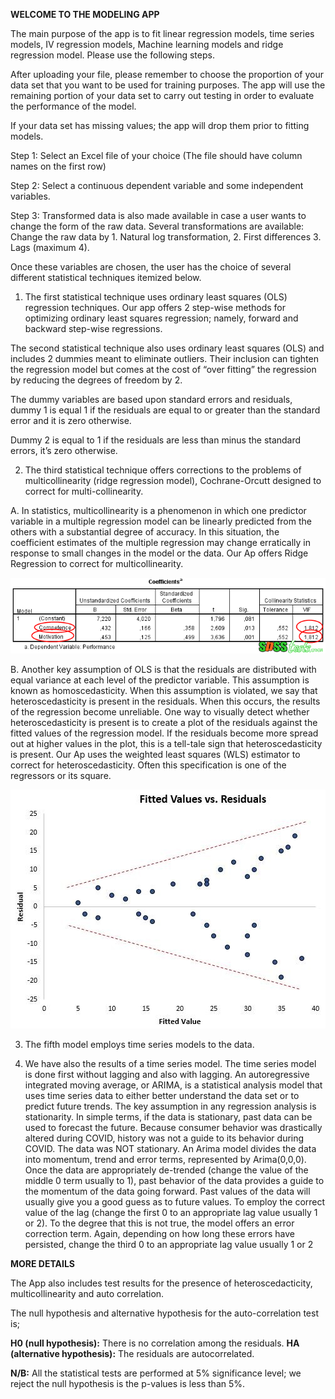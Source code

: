 **WELCOME TO THE MODELING APP**

The main purpose of the app is to fit linear regression models, time series models, 
IV regression models, Machine learning models and ridge regression model. Please use the following steps.

After uploading your file, please remember to choose the proportion of your data set that you want to be used for training purposes. The app will use the remaining portion of your data set to carry out testing in order to evaluate the performance of the model.

If your data set has missing values; the app will drop them prior to fitting models.

Step 1: Select an Excel file of your choice (The file should have column names on the first row)

Step 2: Select a continuous dependent variable and some independent variables.

Step 3: Transformed data is also made available in case a user wants to change the form of the raw data. Several transformations are available: Change the raw data by 1. Natural log transformation, 2. First differences 3. Lags (maximum 4). 

Once these variables are chosen, the user has the choice of several different statistical techniques itemized below. 

1. The first statistical technique uses ordinary least squares (OLS) regression techniques. Our app offers 2 step-wise methods for optimizing ordinary least squares regression; namely, forward and backward step-wise regressions.

The second statistical technique also uses ordinary least squares (OLS) and includes 2 dummies meant to eliminate outliers. Their inclusion can tighten the regression model but comes at the cost of “over fitting” the regression by reducing the degrees of freedom by 2. 

The dummy variables are based upon standard errors and residuals, dummy 1 is equal 1 if the residuals are equal to or greater than the standard error and it is zero otherwise.

Dummy 2 is equal to 1 if the residuals are less than minus the standard errors, it’s zero otherwise.

2.	The third statistical technique offers corrections to the problems of multicollinearity (ridge regression model), Cochrane-Orcutt designed to correct for multi-collinearity.

A.	In statistics, multicollinearity is a phenomenon in which one predictor variable in a multiple regression model can be linearly predicted from the others with a substantial degree of accuracy. In this situation, the coefficient estimates of the multiple regression may change erratically in response to small changes in the model or the data. Our Ap offers Ridge Regression to correct for multicollinearity.

![image1](Picture1.png)  


B.	Another key assumption of OLS is that the residuals are distributed with equal variance at each level of the predictor variable. This assumption is known as homoscedasticity. When this assumption is violated, we say that heteroscedasticity is present in the residuals. When this occurs, the results of the regression become unreliable.
One way to visually detect whether heteroscedasticity is present is to create a plot of the residuals against the fitted values of the regression model.
If the residuals become more spread out at higher values in the plot, this is a tell-tale sign that heteroscedasticity is present. Our Ap uses the weighted least squares (WLS) estimator to correct for heteroscedasticity. Often this specification is one of the regressors or its square.


![image2](Picture2.jpg)  

3.	The fifth model employs time series models to the data. 

4. We have also the results of a time series model. The time series model is done first without lagging and also with lagging.
An autoregressive integrated moving average, or ARIMA, is a statistical analysis model that uses time series data to either better understand the data set or to predict future trends. 
The key assumption in any regression analysis is stationarity. In simple terms, if the data is stationary, past data can be used to forecast the future. Because consumer behavior was drastically altered during COVID, history was not a guide to its behavior during COVID. The data was NOT stationary. An Arima model divides the data into momentum, trend and error terms, represented by Arima(0,0,0). Once the data are appropriately de-trended (change the value of the middle 0 term usually to 1), past behavior of the data provides a guide to the momentum of the data going forward. Past values of the data will usually give you a good guess as to future values. To employ the correct value of the lag (change the first 0 to an appropriate lag value usually 1 or 2). To the degree that this is not true, the model offers an error correction term. Again, depending on how long these errors have persisted, change the third 0 to an appropriate lag value usually 1 or 2

**MORE DETAILS**

The App also includes test results for the presence of heteroscedacticity, multicollinearity and auto correlation.

The null hypothesis and alternative hypothesis for the auto-correlation test is;

**H0 (null hypothesis):** There is no correlation among the residuals.
**HA (alternative hypothesis):** The residuals are autocorrelated.

**N/B:** All the statistical tests are performed at 5% significance level; we reject the null hypothesis is the p-values is less than 5%.

